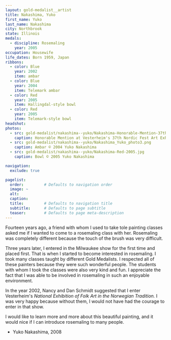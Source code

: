 ```yaml
---
layout: gold-medalist__artist
title: Nakashima, Yuko
first_name: Yuko
last_name: Nakashima
city: Northbrook
state: Illinois
medals: 
  - discipline: Rosemaling
    year: 2005
occupation: Housewife
life_dates: Born 1959, Japan
ribbons:
  - color: Blue
    year: 2002
    item: ambar
  - color: Blue
    year: 2004
    item: Telemark ambar
  - color: Red
    year: 2005
    item: Hallingdal-style bowl
  - color: Red
    year: 2005
    item: Telemark-style bowl
headshot:
photos:
  - src: gold-medalist/nakashima--yuko/Nakashima-Honorable-Mention-37th-NF.jpg
    caption: Honorable Mention at Vesterheim's 37th Nordic Fest Art Exhibition
  - src: gold-medalist/nakashima--yuko/Nakashima_Yuko_photo3.png
    caption: Ambar © 2004 Yuko Nakashima
  - src: gold-medalist/nakashima--yuko/Nakashima-Red-2005.jpg
    caption: Bowl © 2005 Yuko Nakashima

navigation:
  exclude: true

pagelist:
  order:         # Defaults to navigation order  
  image: ~
  alt:
  caption:
  title:         # Defaults to navigation title
  subtitle:      # Defaults to page subtitle
  teaser:        # Defaults to page meta-description  
---
```

Fourteen years ago, a friend with whom I used to take tole painting classes asked me if I wanted to come to a rosemaling class with her. Rosemaling was completely different because the touch of the brush was very difficult.
 
Three years later, I entered in the Milwaukee show for the first time and placed first. That is when I started to become interested in rosemaling. I took many classes taught by different Gold Medalists. I respected all of these painters because they were such wonderful people. The students with whom I took the classes were also very kind and fun. I appreciate the fact that I was able to be involved in rosemaling in such an enjoyable environment.
 
In the year 2002, Nancy and Dan Schmidt suggested that I enter Vesterheim's _National Exhibition of Folk Art in the Norwegian Tradition._ I was very happy because without them, I would not have had the courage to enter in that show.
 
I would like to learn more and more about this beautiful painting, and it would nice if I can introduce rosemaling to many people.

- Yuko Nakashima, 2008